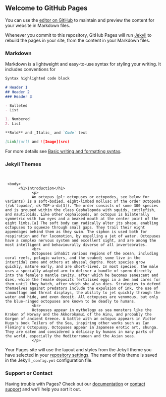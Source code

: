 ## Welcome to GitHub Pages

You can use the [editor on GitHub](https://github.com/namzkebby/namzkebby/edit/gh-pages/index.md) to maintain and preview the content for your website in Markdown files.

Whenever you commit to this repository, GitHub Pages will run [Jekyll](https://jekyllrb.com/) to rebuild the pages in your site, from the content in your Markdown files.

### Markdown

Markdown is a lightweight and easy-to-use syntax for styling your writing. It includes conventions for

```markdown
Syntax highlighted code block

# Header 1
## Header 2
### Header 3

- Bulleted
- List

1. Numbered
2. List

**Bold** and _Italic_ and `Code` text

[Link](url) and ![Image](src)
```

For more details see [Basic writing and formatting syntax](https://docs.github.com/en/github/writing-on-github/getting-started-with-writing-and-formatting-on-github/basic-writing-and-formatting-syntax).

### Jekyll Themes
<br>
<!doctype html>
<html>
     <head>
	      <title>The Octopus</title>
	 </head>
	 
	 <body>
	      <h1>Introduction</h1>
		        <p>
				An octopus (pl: octopuses or octopodes, see below for variants) is a soft-bodied, eight-limbed mollusc of the order Octopoda (/ɒkˈtɒpədə/, ok-TOP-ə-də[3]). The order consists of some 300 species and is grouped within the class Cephalopoda with squids, cuttlefish, and nautiloids. Like other cephalopods, an octopus is bilaterally symmetric with two eyes and a beaked mouth at the center point of the eight limbs.[a] The soft body can radically alter its shape, enabling octopuses to squeeze through small gaps. They trail their eight appendages behind them as they swim. The siphon is used both for respiration and for locomotion, by expelling a jet of water. Octopuses have a complex nervous system and excellent sight, and are among the most intelligent and behaviourally diverse of all invertebrates.
				<br>
				Octopuses inhabit various regions of the ocean, including coral reefs, pelagic waters, and the seabed; some live in the intertidal zone and others at abyssal depths. Most species grow quickly, mature early, and are short-lived. In most species, the male uses a specially adapted arm to deliver a bundle of sperm directly into the female's mantle cavity, after which he becomes senescent and dies, while the female deposits fertilised eggs in a den and cares for them until they hatch, after which she also dies. Strategies to defend themselves against predators include the expulsion of ink, the use of camouflage and threat displays, the ability to jet quickly through the water and hide, and even deceit. All octopuses are venomous, but only the blue-ringed octopuses are known to be deadly to humans.
				<br>
				Octopuses appear in mythology as sea monsters like the Kraken of Norway and the Akkorokamui of the Ainu, and probably the Gorgon of ancient Greece. A battle with an octopus appears in Victor Hugo's book Toilers of the Sea, inspiring other works such as Ian Fleming's Octopussy. Octopuses appear in Japanese erotic art, shunga. They are eaten and considered a delicacy by humans in many parts of the world, especially the Mediterranean and the Asian seas.
				</p>

Your Pages site will use the layout and styles from the Jekyll theme you have selected in your [repository settings](https://github.com/namzkebby/namzkebby/settings/pages). The name of this theme is saved in the Jekyll `_config.yml` configuration file.

### Support or Contact

Having trouble with Pages? Check out our [documentation](https://docs.github.com/categories/github-pages-basics/) or [contact support](https://support.github.com/contact) and we’ll help you sort it out.
